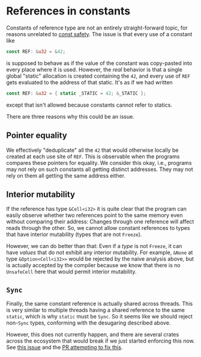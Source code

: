 # References in constants

Constants of reference type are not an entirely straight-forward topic, for
reasons unrelated to [const safety](const_safety.md).  The issue is that
every use of a constant like
```rust
const REF: &u32 = &42;
```
is supposed to behave as if the value of the constant was copy-pasted into every
place where it is used.  However, the *real* behavior is that a single global
"static" allocation is created containing the `42`, and every use of `REF` gets
evaluated to the address of that static.  It's as if we had written
```rust
const REF: &u32 = { static _STATIC = 42; &_STATIC };
```
except that isn't allowed because constants cannot refer to statics.

There are three reasons why this could be an issue.

## Pointer equality

We effectively "deduplicate" all the `42` that would otherwise locally be
created at each use site of `REF`.  This is observable when the programs
compares these pointers for equality.  We consider this okay, i.e., programs may
not rely on such constants all getting distinct addresses.  They may not rely on
them all getting the same address either.

## Interior mutability

If the reference has type `&Cell<i32>` it is quite clear that the program can
easily observe whether two references point to the same memory even without
comparing their address: Changes through one reference will affect reads through
the other.  So, we cannot allow constant references to types that have interior
mutability (types that are not `Freeze`).

However, we can do better than that: Even if a *type* is not `Freeze`, it can
have *values* that do not exhibit any interior mutability.  For example, `&None`
at type `&Option<Cell<i32>>` would be rejected by the naive analysis above, but
is actually accepted by the compiler because we know that there is no
`UnsafeCell` here that would permit interior mutability.

## `Sync`

Finally, the same constant reference is actually shared across threads.  This is
very similar to multiple threads having a shared reference to the same `static`,
which is why `static` must be `Sync`.  So it seems like we should reject
non-`Sync` types, conforming with the desugaring described above.

However, this does not currently happen, and there are several crates across the
ecosystem that would break if we just started enforcing this now. See
[this issue](https://github.com/rust-lang/rust/issues/49206) and the
[PR attempting to fix this](https://github.com/rust-lang/rust/pull/54424/).
